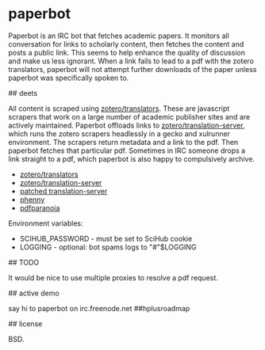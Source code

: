 # paperbot

Paperbot is an IRC bot that fetches academic papers. It monitors all conversation for links to scholarly content, then fetches the content and posts a public link. This seems to help enhance the quality of discussion and make us less ignorant. When a link fails to lead to a pdf with the zotero translators, paperbot will not attempt further downloads of the paper unless paperbot was specifically spoken to.

<div id="details" />
<div id="deets" />
## deets

All content is scraped using [zotero/translators](https://github.com/zotero/translators). These are javascript scrapers that work on a large number of academic publisher sites and are actively maintained. Paperbot offloads links to [zotero/translation-server](https://github.com/zotero/translation-server), which runs the zotero scrapers headlessly in a gecko and xulrunner environment. The scrapers return metadata and a link to the pdf. Then paperbot fetches that particular pdf. Sometimes in IRC someone drops a link straight to a pdf, which paperbot is also happy to compulsively archive.

* [zotero/translators](https://github.com/zotero/translators)
* [zotero/translation-server](https://github.com/zotero/translation-server)
* [patched translation-server](https://github.com/kanzure/translation-server)
* [phenny](https://github.com/sbp/phenny)
* [pdfparanoia](https://github.com/kanzure/pdfparanoia)

Environment variables:

* SCIHUB_PASSWORD - must be set to SciHub cookie
* LOGGING - optional: bot spams logs to "#"$LOGGING

<div id="todo" />
## TODO

It would be nice to use multiple proxies to resolve a pdf request.

<div id="demo" />
<div id="channel" />
## active demo

say hi to paperbot on irc.freenode.net ##hplusroadmap

<div id="license" />
## license

BSD.

